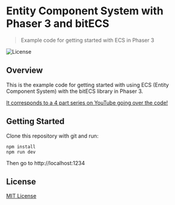 # Entity Component System with Phaser 3 and bitECS
> Example code for getting started with ECS in Phaser 3

![License](https://img.shields.io/badge/license-MIT-green)

## Overview

This is the example code for getting started with using ECS (Entity Component System) with the bitECS library in Phaser 3.

[It corresponds to a 4 part series on YouTube going over the code!](https://www.youtube.com/playlist?list=PLNwtXgWIx3rhz72-UxKLdCDdqFsnwNc_u)

## Getting Started

Clone this repository with git and run:

```
npm install
npm run dev
```

Then go to http://localhost:1234

## License

[MIT License](https://github.com/ourcade/phaser3-bitecs-getting-started/blob/master/LICENSE)
